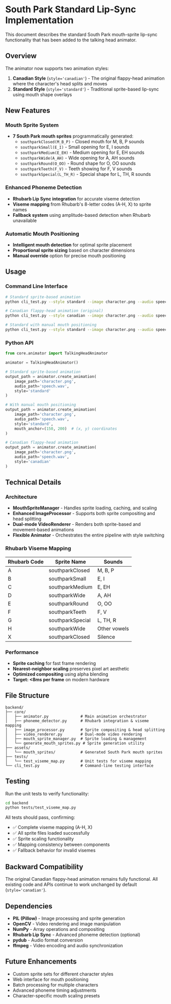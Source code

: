 # South Park Standard Lip-Sync Implementation

This document describes the standard South Park mouth-sprite lip-sync functionality that has been added to the talking head animator.

## Overview

The animator now supports two animation styles:

1. **Canadian Style** (`style='canadian'`) - The original flappy-head animation where the character's head splits and moves
2. **Standard Style** (`style='standard'`) - Traditional sprite-based lip-sync using mouth shape overlays

## New Features

### Mouth Sprite System

- **7 South Park mouth sprites** programmatically generated:
  - `southparkClosed(M_B_P)` - Closed mouth for M, B, P sounds
  - `southparkSmall(E_I)` - Small opening for E, I sounds  
  - `southparkMedium(E_EH)` - Medium opening for E, EH sounds
  - `southparkWide(A_AH)` - Wide opening for A, AH sounds
  - `southparkRound(O_OO)` - Round shape for O, OO sounds
  - `southparkTeeth(F_V)` - Teeth showing for F, V sounds
  - `southparkSpecial(L_TH_R)` - Special shape for L, TH, R sounds

### Enhanced Phoneme Detection

- **Rhubarb Lip Sync integration** for accurate viseme detection
- **Viseme mapping** from Rhubarb's 8-letter codes (A-H, X) to sprite names
- **Fallback system** using amplitude-based detection when Rhubarb unavailable

### Automatic Mouth Positioning

- **Intelligent mouth detection** for optimal sprite placement
- **Proportional sprite sizing** based on character dimensions
- **Manual override** option for precise mouth positioning

## Usage

### Command Line Interface

```bash
# Standard sprite-based animation
python cli_test.py --style standard --image character.png --audio speech.wav

# Canadian flappy-head animation (original)
python cli_test.py --style canadian --image character.png --audio speech.wav

# Standard with manual mouth positioning
python cli_test.py --style standard --image character.png --audio speech.wav --mouth-x 150 --mouth-y 200
```

### Python API

```python
from core.animator import TalkingHeadAnimator

animator = TalkingHeadAnimator()

# Standard sprite-based animation
output_path = animator.create_animation(
    image_path='character.png',
    audio_path='speech.wav',
    style='standard'
)

# With manual mouth positioning
output_path = animator.create_animation(
    image_path='character.png',
    audio_path='speech.wav',
    style='standard',
    mouth_anchor=(150, 200)  # (x, y) coordinates
)

# Canadian flappy-head animation
output_path = animator.create_animation(
    image_path='character.png',
    audio_path='speech.wav',
    style='canadian'
)
```

## Technical Details

### Architecture

- **MouthSpriteManager** - Handles sprite loading, caching, and scaling
- **Enhanced ImageProcessor** - Supports both sprite compositing and head splitting
- **Dual-mode VideoRenderer** - Renders both sprite-based and movement-based animations
- **Flexible Animator** - Orchestrates the entire pipeline with style switching

### Rhubarb Viseme Mapping

| Rhubarb Code | Sprite Name | Sounds |
|--------------|-------------|---------|
| A | southparkClosed | M, B, P |
| B | southparkSmall | E, I |
| C | southparkMedium | E, EH |
| D | southparkWide | A, AH |
| E | southparkRound | O, OO |
| F | southparkTeeth | F, V |
| G | southparkSpecial | L, TH, R |
| H | southparkWide | Other vowels |
| X | southparkClosed | Silence |

### Performance

- **Sprite caching** for fast frame rendering
- **Nearest-neighbor scaling** preserves pixel art aesthetic
- **Optimized compositing** using alpha blending
- **Target: <8ms per frame** on modern hardware

## File Structure

```
backend/
├── core/
│   ├── animator.py              # Main animation orchestrator
│   ├── phoneme_detector.py      # Rhubarb integration & viseme mapping
│   ├── image_processor.py       # Sprite compositing & head splitting
│   ├── video_renderer.py        # Dual-mode video rendering
│   ├── mouth_sprite_manager.py  # Sprite loading & management
│   └── generate_mouth_sprites.py # Sprite generation utility
├── assets/
│   └── mouth_sprites/           # Generated South Park mouth sprites
├── tests/
│   └── test_viseme_map.py       # Unit tests for viseme mapping
└── cli_test.py                  # Command-line testing interface
```

## Testing

Run the unit tests to verify functionality:

```bash
cd backend
python tests/test_viseme_map.py
```

All tests should pass, confirming:
- ✅ Complete viseme mapping (A-H, X)
- ✅ All sprite files loaded successfully
- ✅ Sprite scaling functionality
- ✅ Mapping consistency between components
- ✅ Fallback behavior for invalid visemes

## Backward Compatibility

The original Canadian flappy-head animation remains fully functional. All existing code and APIs continue to work unchanged by default (`style='canadian'`).

## Dependencies

- **PIL (Pillow)** - Image processing and sprite generation
- **OpenCV** - Video rendering and image manipulation
- **NumPy** - Array operations and compositing
- **Rhubarb Lip Sync** - Advanced phoneme detection (optional)
- **pydub** - Audio format conversion
- **ffmpeg** - Video encoding and audio synchronization

## Future Enhancements

- Custom sprite sets for different character styles
- Web interface for mouth positioning
- Batch processing for multiple characters
- Advanced phoneme timing adjustments
- Character-specific mouth scaling presets